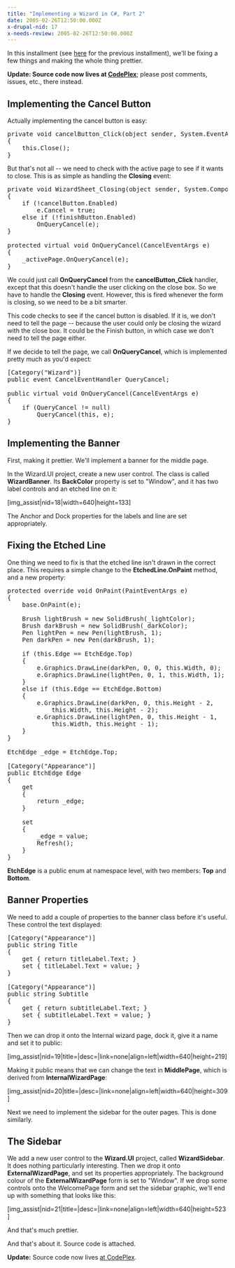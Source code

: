 ```yaml
---
title: "Implementing a Wizard in C#, Part 2"
date: 2005-02-26T12:50:00.000Z
x-drupal-nid: 17
x-needs-review: 2005-02-26T12:50:00.000Z
---
```

In this installment (see [here](http://www.differentpla.net/content/2005/02/implementing-wizard-c) for the previous installment), we'll be fixing a few things and making the whole thing prettier.

**Update: Source code now lives at [CodePlex](http://winformswizard.codeplex.com)**; please post comments, issues, etc., there instead.

## Implementing the Cancel Button

Actually implementing the cancel button is easy:

<pre>private void cancelButton_Click(object sender, System.EventArgs e)
{
    this.Close();
}</pre>

But that's not all -- we need to check with the active page to see if it wants to close. This is as simple as handling the **Closing** event:

<pre>private void WizardSheet_Closing(object sender, System.ComponentModel.CancelEventArgs e)
{
    if (!cancelButton.Enabled)
        e.Cancel = true;
    else if (!finishButton.Enabled)
        OnQueryCancel(e);
}

protected virtual void OnQueryCancel(CancelEventArgs e)
{
    _activePage.OnQueryCancel(e);
}</pre>

We could just call **OnQueryCancel** from the **cancelButton_Click** handler, except that this doesn't handle the user clicking on the close box. So we have to handle the **Closing** event. However, this is fired whenever the form is closing, so we need to be a bit smarter.

This code checks to see if the cancel button is disabled. If it is, we don't need to tell the page -- because the user could only be closing the wizard with the close box. It could be the Finish button, in which case we don't need to tell the page either.

If we decide to tell the page, we call **OnQueryCancel**, which is implemented pretty much as you'd expect:

<pre>[Category("Wizard")]
public event CancelEventHandler QueryCancel;

public virtual void OnQueryCancel(CancelEventArgs e)
{
    if (QueryCancel != null)
        QueryCancel(this, e);
}</pre>

## Implementing the Banner

First, making it prettier. We'll implement a banner for the middle page.

In the Wizard.UI project, create a new user control. The class is called **WizardBanner**. Its **BackColor** property is set to "Window", and it has two label controls and an etched line on it:

[img_assist|nid=18|width=640|height=133]

The Anchor and Dock properties for the labels and line are set appropriately.

## Fixing the Etched Line

One thing we need to fix is that the etched line isn't drawn in the correct place. This requires a simple change to the **EtchedLine.OnPaint** method, and a new property:

<pre>protected override void OnPaint(PaintEventArgs e)
{
    base.OnPaint(e);

    Brush lightBrush = new SolidBrush(_lightColor);
    Brush darkBrush = new SolidBrush(_darkColor);
    Pen lightPen = new Pen(lightBrush, 1);
    Pen darkPen = new Pen(darkBrush, 1);

    if (this.Edge == EtchEdge.Top)
    {
        e.Graphics.DrawLine(darkPen, 0, 0, this.Width, 0);
        e.Graphics.DrawLine(lightPen, 0, 1, this.Width, 1);
    }
    else if (this.Edge == EtchEdge.Bottom)
    {
        e.Graphics.DrawLine(darkPen, 0, this.Height - 2,
            this.Width, this.Height - 2);
        e.Graphics.DrawLine(lightPen, 0, this.Height - 1,
            this.Width, this.Height - 1);
    }
}

EtchEdge _edge = EtchEdge.Top;

[Category("Appearance")]
public EtchEdge Edge
{
    get
    {
        return _edge;
    }

    set
    {
        _edge = value;
        Refresh();
    }
}</pre>

**EtchEdge** is a public enum at namespace level, with two members: **Top** and **Bottom**.

## Banner Properties

We need to add a couple of properties to the banner class before it's useful. These control the text displayed:

<pre>[Category("Appearance")]
public string Title
{
    get { return titleLabel.Text; }
    set { titleLabel.Text = value; }
}

[Category("Appearance")]
public string Subtitle
{
    get { return subtitleLabel.Text; }
    set { subtitleLabel.Text = value; }
}</pre>

Then we can drop it onto the Internal wizard page, dock it, give it a name and set it to public:

[img_assist|nid=19|title=|desc=|link=none|align=left|width=640|height=219]

Making it public means that we can change the text in **MiddlePage**, which is derived from **InternalWizardPage**:

[img_assist|nid=20|title=|desc=|link=none|align=left|width=640|height=309]

Next we need to implement the sidebar for the outer pages. This is done similarly.

## The Sidebar

We add a new user control to the **Wizard.UI** project, called **WizardSidebar**. It does nothing particularly interesting. Then we drop it onto **ExternalWizardPage**, and set its properties appropriately. The background colour of the **ExternalWizardPage** form is set to "Window". If we drop some controls onto the WelcomePage form and set the sidebar graphic, we'll end up with something that looks like this:

[img_assist|nid=21|title=|desc=|link=none|align=left|width=640|height=523]

And that's much prettier.

And that's about it. Source code is attached.

**Update:** Source code now lives [at CodePlex](http://winformswizard.codeplex.com/).